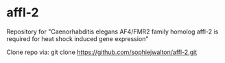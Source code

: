 # affl-2
Repository for "Caenorhabditis elegans AF4/FMR2 family homolog affl-2 is required for heat shock induced gene expression"

Clone repo via: git clone https://github.com/sophiejwalton/affl-2.git
